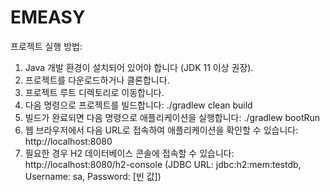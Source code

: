 # EMEASY
프로젝트 실행 방법:

1. Java 개발 환경이 설치되어 있어야 합니다 (JDK 11 이상 권장).
2. 프로젝트를 다운로드하거나 클론합니다.
3. 프로젝트 루트 디렉토리로 이동합니다.
4. 다음 명령으로 프로젝트를 빌드합니다:
   ./gradlew clean build
5. 빌드가 완료되면 다음 명령으로 애플리케이션을 실행합니다:
   ./gradlew bootRun
6. 웹 브라우저에서 다음 URL로 접속하여 애플리케이션을 확인할 수 있습니다:
   http://localhost:8080
7. 필요한 경우 H2 데이터베이스 콘솔에 접속할 수 있습니다:
   http://localhost:8080/h2-console
   (JDBC URL: jdbc:h2:mem:testdb, Username: sa, Password: [빈 값])
